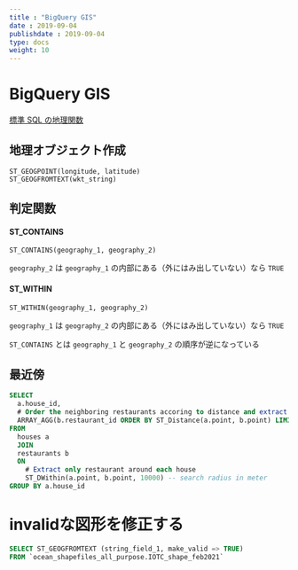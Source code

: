 ```yaml
---
title : "BigQuery GIS"
date : 2019-09-04
publishdate : 2019-09-04
type: docs
weight: 10
---
```


# BigQuery GIS

[標準 SQL の地理関数](https://cloud.google.com/bigquery/docs/reference/standard-sql/geography_functions?hl=ja)



## 地理オブジェクト作成

```
ST_GEOGPOINT(longitude, latitude)
ST_GEOGFROMTEXT(wkt_string)
```




## 判定関数

#### ST_CONTAINS

```
ST_CONTAINS(geography_1, geography_2)
```

`geography_2` は `geography_1` の内部にある（外にはみ出していない）なら `TRUE`




#### ST_WITHIN

```
ST_WITHIN(geography_1, geography_2)
```

`geography_1` は `geography_2` の内部にある（外にはみ出していない）なら `TRUE`

`ST_CONTAINS` とは `geography_1` と `geography_2` の順序が逆になっている


## 最近傍

```sql
SELECT 
  a.house_id, 
  # Order the neighboring restaurants accoring to distance and extract a restaurant having shortest distance 
  ARRAY_AGG(b.restaurant_id ORDER BY ST_Distance(a.point, b.point) LIMIT 1)[ORDINAL(1)] as neighbor_restaurant_id_id
FROM
  houses a
  JOIN
  restaurants b
  ON 
    # Extract only restaurant around each house
    ST_DWithin(a.point, b.point, 10000) -- search radius in meter
GROUP BY a.house_id
```


# invalidな図形を修正する


```sql
SELECT ST_GEOGFROMTEXT (string_field_1, make_valid => TRUE)
FROM `ocean_shapefiles_all_purpose.IOTC_shape_feb2021`
```